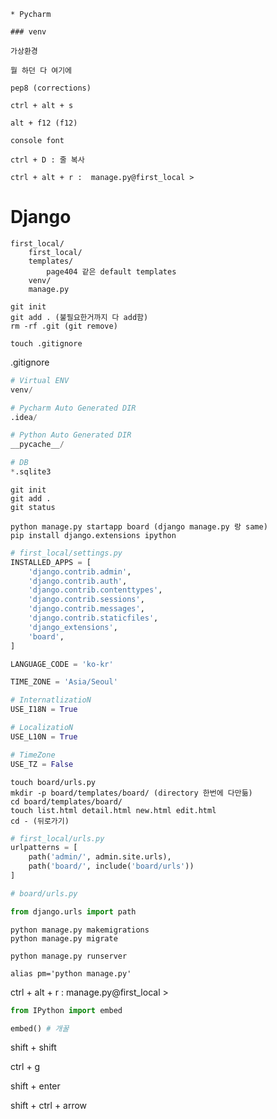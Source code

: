 ```
* Pycharm

### venv

가상환경

뭘 하던 다 여기에

pep8 (corrections)

ctrl + alt + s

alt + f12 (f12)

console font

ctrl + D : 줄 복사

ctrl + alt + r :  manage.py@first_local >
```

### 

# Django

```
first_local/
	first_local/
	templates/
		page404 같은 default templates
	venv/
	manage.py
```



```
git init
git add . (불필요한거까지 다 add함)
rm -rf .git (git remove)

touch .gitignore
```

.gitignore

```python
# Virtual ENV
venv/

# Pycharm Auto Generated DIR
.idea/

# Python Auto Generated DIR
__pycache__/

# DB
*.sqlite3
```



```
git init
git add .
git status
```



```
python manage.py startapp board (django manage.py 랑 same)
pip install django.extensions ipython
```

```python
# first_local/settings.py
INSTALLED_APPS = [
    'django.contrib.admin',
    'django.contrib.auth',
    'django.contrib.contenttypes',
    'django.contrib.sessions',
    'django.contrib.messages',
    'django.contrib.staticfiles',
    'django_extensions',
    'board',
]

LANGUAGE_CODE = 'ko-kr'

TIME_ZONE = 'Asia/Seoul'

# InternatlizatioN
USE_I18N = True

# LocalizatioN
USE_L10N = True

# TimeZone
USE_TZ = False
```

```
touch board/urls.py
mkdir -p board/templates/board/ (directory 한번에 다만듦)
cd board/templates/board/
touch list.html detail.html new.html edit.html
cd - (뒤로가기)
```

```python
# first_local/urls.py
urlpatterns = [
    path('admin/', admin.site.urls),
    path('board/', include('board/urls'))
]
```



```python
# board/urls.py

from django.urls import path

```



```
python manage.py makemigrations
python manage.py migrate
```

```
python manage.py runserver
```





```
alias pm='python manage.py'
```





ctrl + alt + r :  manage.py@first_local >

```python
from IPython import embed

embed() # 개꿀
```



shift + shift

ctrl + g

shift + enter

shift + ctrl + arrow

